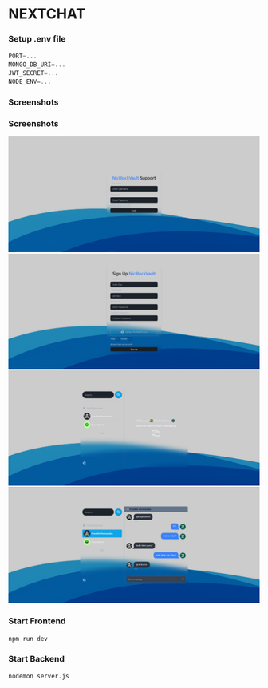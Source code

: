 # NEXTCHAT 

### Setup .env file

```js
PORT=...
MONGO_DB_URI=...
JWT_SECRET=...
NODE_ENV=...
```

### Screenshots

### Screenshots

![Screenshot 1](frontend/src/assets/screenshots/Login.png)
![Screenshot 2](frontend/src/assets/screenshots/SignUp.png)
![Screenshot 3](frontend/src/assets/screenshots/Chat-sk.png)
![Screenshot 4](frontend/src/assets/screenshots/Chat.png)



### Start Frontend

``` frontend
npm run dev
```

### Start Backend

```backend
nodemon server.js
```
